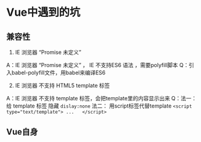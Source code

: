# Vue中遇到的坑

## 兼容性

1. IE 浏览器  “Promise 未定义” 

  A：IE 浏览器  “Promise 未定义” ， IE 不支持ES6 语法 ，需要polyfill脚本
  Q：引入babel-polyfill文件，用babel来编译ES6
  
  
2. IE 浏览器 不支持 HTML5 template 标签

  A：IE 浏览器 不支持 template 标签，会把template里的内容显示出来
  Q：法一： 给 template 标签 隐藏 `dislay:none`
     法二： 用script标签代替template  `<script type="text/template"> ...   </script>`

## Vue自身

